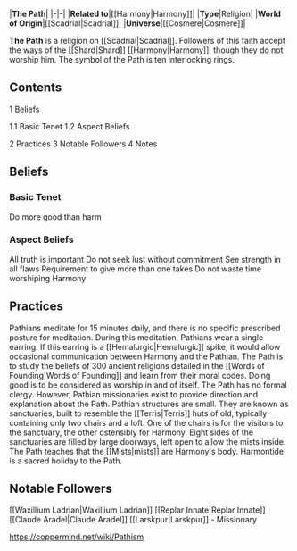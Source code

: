 |**The Path**|
|-|-|
|**Related to**|[[Harmony\|Harmony]]|
|**Type**|Religion|
|**World of Origin**|[[Scadrial\|Scadrial]]|
|**Universe**|[[Cosmere\|Cosmere]]|

**The Path** is a religion on [[Scadrial\|Scadrial]]. Followers of this faith accept the ways of the [[Shard\|Shard]] [[Harmony\|Harmony]], though they do not worship him. The symbol of the Path is ten interlocking rings.

## Contents

1 Beliefs

1.1 Basic Tenet
1.2 Aspect Beliefs


2 Practices
3 Notable Followers
4 Notes


## Beliefs
### Basic Tenet
Do more good than harm
### Aspect Beliefs
All truth is important
Do not seek lust without commitment
See strength in all flaws
Requirement to give more than one takes
Do not waste time worshiping Harmony
## Practices
Pathians meditate for 15 minutes daily, and there is no specific prescribed posture for meditation. During this meditation, Pathians wear a single earring. If this earring is a [[Hemalurgic\|Hemalurgic]] spike, it would allow occasional communication between Harmony and the Pathian. The Path is to study the beliefs of 300 ancient religions detailed in the [[Words of Founding\|Words of Founding]] and learn from their moral codes. Doing good is to be considered as worship in and of itself.
The Path has no formal clergy. However, Pathian missionaries exist to provide direction and explanation about the Path. Pathian structures are small. They are known as sanctuaries, built to resemble the [[Terris\|Terris]] huts of old, typically containing only two chairs and a loft. One of the chairs is for the visitors to the sanctuary, the other ostensibly for Harmony. Eight sides of the sanctuaries are filled by large doorways, left open to allow the mists inside.
The Path teaches that the [[Mists\|mists]] are Harmony's body.
Harmontide is a sacred holiday to the Path.

## Notable Followers
[[Waxillium Ladrian\|Waxillium Ladrian]]
[[Replar Innate\|Replar Innate]]
[[Claude Aradel\|Claude Aradel]]
[[Larskpur\|Larskpur]] - Missionary 


https://coppermind.net/wiki/Pathism
